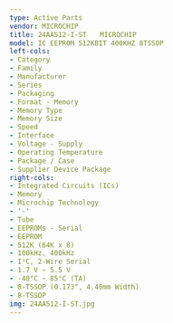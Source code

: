 ```yaml
---
type: Active Parts
vendor: MICROCHIP
title: 24AA512-I-ST　　MICROCHIP
model: IC EEPROM 512KBIT 400KHZ 8TSSOP
left-cols:
- Category
- Family
- Manufacturer
- Series
- Packaging 
- Format - Memory
- Memory Type
- Memory Size
- Speed
- Interface
- Voltage - Supply
- Operating Temperature
- Package / Case
- Supplier Device Package
right-cols:
- Integrated Circuits (ICs)
- Memory
- Microchip Technology
- '-'
- Tube 
- EEPROMs - Serial
- EEPROM
- 512K (64K x 8)
- 100kHz, 400kHz
- I²C, 2-Wire Serial
- 1.7 V ~ 5.5 V
- -40°C ~ 85°C (TA)
- 8-TSSOP (0.173", 4.40mm Width)
- 8-TSSOP
img: 24AA512-I-ST.jpg
---
```

